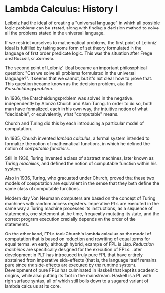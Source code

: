# Lambda Calculus: History I

Leibniz had the ideal of creating a "universal language" in which all possible logic problems can be stated, along with finding a decision method to solve all the problems stated in the universal language.

If we restrict ourselves to mathematical problems, the first point of Leibniz' ideal is fulfilled by taking some form of set theory formulated in the language of first order predicate logic. This was the situation after Frege and Russell, or Zermelo.

The second point of Leibniz' ideal became an important philosophical question: "Can we solve all problems formulated in the universal language?". It seems that we cannot, but it's not clear how to prove that. This question became known as the decision problem, aka the *Entscheidungsproblem*.

In 1936, the Entscheidungsproblem was solved in the negative, independently by Alonzo Church and Alan Turing. In order to do so, both man have formalized, each in his own way, the intuitive notion of what "decidable", or equivalently, what "computable" means.

Church and Turing did this by each introducing a particular model of computation.

In 1935, Church invented *lambda calculus*, a formal system intended to formalize the notion of mathematical functions, in which he defined the notion of *computable functions*.

Still in 1936, Turing invented a class of abstract machines, later known as *Turing machines*, and defined the notion of computable function within his system.

Also in 1936, Turing, who graduated under Church, proved that these two models of computation are equivalent in the sense that they both define the same class of computable functions.

Modern day Von Neumann computers are based on the concept of Turing machines with random access registers. Imperative PLs are executed in the same way a Turing machine processes its instructions, as a sequence of statements, one stetement at the time, frequently mutating its state, and the correct program execution crucially depends on the order of the statements.

On the other hand, FPLs took Church's lambda calculus as the model of computation that is based on reduction and rewriting of equal terms for equal terms. An early, although hybrid, example of FPL is Lisp. *Reduction machines* are specifically designed for the execution of FPLs. Later development in PLT has introduced truly pure FPL that have entirely abstained from imperative side-effects (that is, the language itself remains pure since the side-effects are executed by the runtime system). Development of pure FPLs has culminated in Haskell that kept its academic origins, while also putting its foot in the mainstream. Haskell is a PL with righ surface syntax, all of which still boils down to a sugared variant of lambda calculus at its core.
